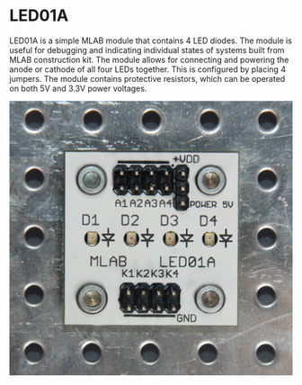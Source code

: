 <!--- module --->
# LED01A
<!--- Emodule --->

<!--- subtitle ---><!--- Esubtitle --->

LED01A is a simple MLAB module that contains 4 LED diodes. The module is useful for debugging and indicating individual states of systems built from MLAB construction kit. The module allows for connecting and powering the anode or cathode of all four LEDs together. This is configured by placing 4 jumpers. The module contains protective resistors, which can be operated on both 5V and 3.3V power voltages.

![LED01A](/doc/img/LED01A_big.jpg)

<!--- description ---><!--- Edescription --->
            
